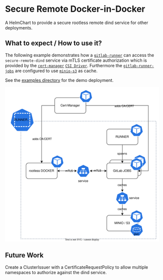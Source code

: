 # Secure Remote Docker-in-Docker

A HelmChart to provide a secure rootless remote dind service for other deployments.

## What to expect / How to use it?

The following example demonstrates how a [`gitlab-runner`](https://gitlab.com/gitlab-org/gitlab-runner) can access the `secure-remote-dind` service via mTLS certificate authorization which is provided by the [`cert-manager`]([https://c](https://cert-manager.io/)) [`CSI Driver`](https://cert-manager.io/docs/usage/csi/). Furthermore the [`gitlab-runner-jobs`](https://gitlab.com/gitlab-org/gitlab-runner) are configured to use [`minio-s3`](https://min.io/) as cache.

See the [examples directory](/examples/access-dind.md) for the demo deployment.

![secureremotedind.drawio](./img/secureremotedind.drawio.svg)

## Future Work

Create a ClusterIssuer with a CertificateRequestPolicy to allow multiple namespaces to authorize against the dind service.
